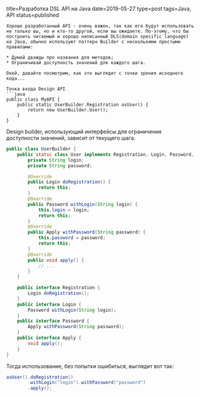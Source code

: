 title=Разработка DSL API на Java date=2019-05-27 type=post tags=Java, API status=published

```
Хорошо разработанный API - очень важен, так как его будут использовать не только вы, но и кто-то другой, если вы ожидаете. По-этому, что бы построить читаемый и хорошо написанный DLS(domain specific language) на Java, обычно используют паттерн Builder с несколькими простыми правилами:

* Думай дважды про названия для методов;
* Ограничивай доступность значений для каждого шага.

Окей, давайте посмотрим, как это выглядит с точки зрения исходного кода...    

Точка входа Design API
```java
public class MyAPI {
    public static UserBuilder.Registration asUser() {
        return new UserBuilder.User();
    }
}
```
Design builder, использующий интерфейсы для ограничения доступности значений, зависит от текущего шага.
```java
public class UserBuilder {
    public static class User implements Registration, Login, Password, Apply {
        private String login;
        private String password;

        @Override
        public Login doRegistration() {
            return this;
        }
        @Override
        public Password withLogin(String login) {
            this.login = login;
            return this;
        }
        @Override
        public Apply withPassword(String password) {
            this.password = password;
            return this;
        }
        @Override
        public void apply() {
            // ...
        }
    }

    public interface Registration {
        Login doRegistration();
    }
    public interface Login {
        Password withLogin(String login);
    }
    public interface Password {
        Apply withPassword(String password);
    }
    public interface Apply {
        void apply();
    }
}
```
Тогда использование, без попытки ошибиться, выглядит вот так:
```java
asUser().doRegistration()
        .withLogin("login").withPassword("password")
        .apply();
```
